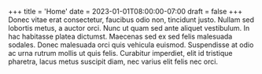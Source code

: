 +++
title = 'Home'
date = 2023-01-01T08:00:00-07:00
draft = false
+++
Donec vitae erat consectetur, faucibus odio non, tincidunt justo. Nullam sed lobortis metus, a auctor orci. Nunc ut 
quam sed ante aliquet vestibulum. In hac habitasse platea dictumst. Maecenas sed ex sed felis malesuada sodales. Donec 
malesuada orci quis vehicula euismod. Suspendisse at odio ac urna rutrum mollis ut quis felis. Curabitur imperdiet, 
elit id tristique pharetra, lacus metus suscipit diam, nec varius elit felis nec orci.